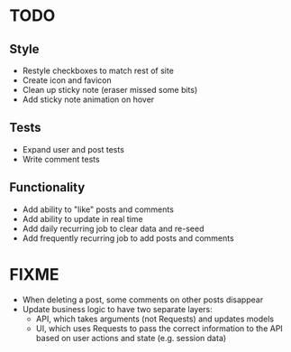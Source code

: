 # TODO
## Style
- Restyle checkboxes to match rest of site
- Create icon and favicon
- Clean up sticky note (eraser missed some bits)
- Add sticky note animation on hover

## Tests
- Expand user and post tests
- Write comment tests

## Functionality
- Add ability to "like" posts and comments
- Add ability to update in real time
- Add daily recurring job to clear data and re-seed
- Add frequently recurring job to add posts and comments

# FIXME
- When deleting a post, some comments on other posts disappear
- Update business logic to have two separate layers:
    - API, which takes arguments (not Requests) and updates models
    - UI, which uses Requests to pass the correct information to the API based on user actions and state (e.g. session data)